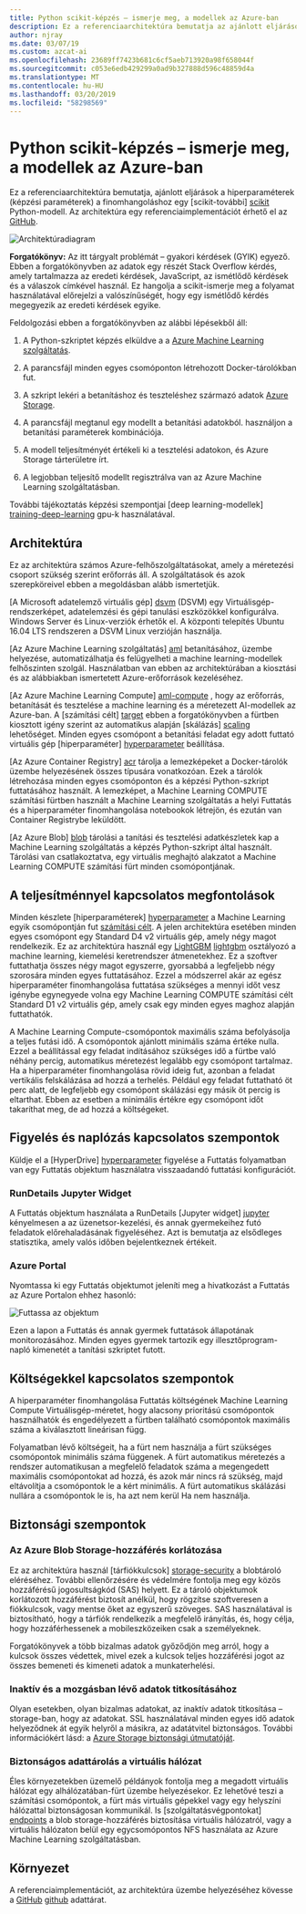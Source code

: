 ```yaml
---
title: Python scikit-képzés – ismerje meg, a modellek az Azure-ban
description: Ez a referenciaarchitektúra bemutatja az ajánlott eljárásokat, a hangolási a hiperparaméterek (képzési paraméterek), a scikit-ismerje meg a Python-modell.
author: njray
ms.date: 03/07/19
ms.custom: azcat-ai
ms.openlocfilehash: 23689ff7423b681c6cf5aeb713920a98f658044f
ms.sourcegitcommit: c053e6edb429299a0ad9b327888d596c48859d4a
ms.translationtype: MT
ms.contentlocale: hu-HU
ms.lasthandoff: 03/20/2019
ms.locfileid: "58298569"
---
```

# <a name="training-of-python-scikit-learn-models-on-azure"></a>Python scikit-képzés – ismerje meg, a modellek az Azure-ban

Ez a referenciaarchitektúra bemutatja, ajánlott eljárások a hiperparaméterek (képzési paraméterek) a finomhangoláshoz egy [scikit-további] [ scikit] Python-modell. Az architektúra egy referenciaimplementációt érhető el az [GitHub][github].

![Architektúradiagram][0]

**Forgatókönyv:** Az itt tárgyalt problémát – gyakori kérdések (GYIK) egyező. Ebben a forgatókönyvben az adatok egy részét Stack Overflow kérdés, amely tartalmazza az eredeti kérdések, JavaScript, az ismétlődő kérdések és a válaszok címkével használ. Ez hangolja a scikit-ismerje meg a folyamat használatával előrejelzi a valószínűségét, hogy egy ismétlődő kérdés megegyezik az eredeti kérdések egyike.

Feldolgozási ebben a forgatókönyvben az alábbi lépésekből áll:

1. A Python-szkriptet képzés elküldve a a [Azure Machine Learning szolgáltatás][aml].

1. A parancsfájl minden egyes csomóponton létrehozott Docker-tárolókban fut.

1. A szkript lekéri a betanításhoz és teszteléshez származó adatok [Azure Storage][storage].

1. A parancsfájl megtanul egy modellt a betanítási adatokból. használjon a betanítási paraméterek kombinációja.

1. A modell teljesítményét értékeli ki a tesztelési adatokon, és Azure Storage tárterületre írt.

1. A legjobban teljesítő modellt regisztrálva van az Azure Machine Learning szolgáltatásban.

További tájékoztatás képzési szempontjai [deep learning-modellek] [ training-deep-learning] gpu-k használatával.

## <a name="architecture"></a>Architektúra

Ez az architektúra számos Azure-felhőszolgáltatásokat, amely a méretezési csoport szükség szerint erőforrás áll. A szolgáltatások és azok szerepköreivel ebben a megoldásban alább ismertetjük.

[A Microsoft adatelemző virtuális gép] [ dsvm] (DSVM) egy Virtuálisgép-rendszerképet, adatelemzési és gépi tanulási eszközökkel konfigurálva. Windows Server és Linux-verziók érhetők el. A központi telepítés Ubuntu 16.04 LTS rendszeren a DSVM Linux verzióján használja.

[Az Azure Machine Learning szolgáltatás] [ aml] betanításához, üzembe helyezése, automatizálhatja és felügyelheti a machine learning-modellek felhőszinten szolgál. Használatban van ebben az architektúrában a kiosztási és az alábbiakban ismertetett Azure-erőforrások kezeléséhez.

[Az Azure Machine Learning Compute] [ aml-compute] , hogy az erőforrás, betanítását és tesztelése a machine learning és a méretezett AI-modellek az Azure-ban. A [számítási célt] [ target] ebben a forgatókönyvben a fürtben kiosztott igény szerint az automatikus alapján [skálázás] [ scaling] lehetőséget. Minden egyes csomópont a betanítási feladat egy adott futtató virtuális gép [hiperparaméter] [ hyperparameter] beállítása.

[Az Azure Container Registry] [ acr] tárolja a lemezképeket a Docker-tárolók üzembe helyezésének összes típusára vonatkozóan. Ezek a tárolók létrehozása minden egyes csomóponton és a képzési Python-szkript futtatásához használt. A lemezképet, a Machine Learning COMPUTE számítási fürtben használt a Machine Learning szolgáltatás a helyi Futtatás és a hiperparaméter finomhangolása notebookok létrejön, és ezután van Container Registrybe leküldött.

[Az Azure Blob] [ blob] tárolási a tanítási és tesztelési adatkészletek kap a Machine Learning szolgáltatás a képzés Python-szkript által használt. Tárolási van csatlakoztatva, egy virtuális meghajtó alakzatot a Machine Learning COMPUTE számítási fürt minden csomópontjának. 

## <a name="performance-considerations"></a>A teljesítménnyel kapcsolatos megfontolások

Minden készlete [hiperparaméterek] [ hyperparameter] a Machine Learning egyik csomópontján fut [számítási célt][target]. A jelen architektúra esetében minden egyes csomópont egy Standard D4 v2 virtuális gép, amely négy magot rendelkezik. Ez az architektúra használ egy [LightGBM] [ lightgbm] osztályozó a machine learning, kiemelési keretrendszer átmenetekhez. Ez a szoftver futtathatja összes négy magot egyszerre, gyorsabbá a legfeljebb négy szorosára minden egyes futtatásához. Ezzel a módszerrel akár az egész hiperparaméter finomhangolása futtatása szükséges a mennyi időt vesz igénybe egynegyede volna egy Machine Learning COMPUTE számítási célt Standard D1 v2 virtuális gép, amely csak egy minden egyes maghoz alapján futtathatók.

A Machine Learning Compute-csomópontok maximális száma befolyásolja a teljes futási idő. A csomópontok ajánlott minimális száma értéke nulla. Ezzel a beállítással egy feladat indításához szükséges idő a fürtbe való néhány percig, automatikus méretezést legalább egy csomópont tartalmaz. Ha a hiperparaméter finomhangolása rövid ideig fut, azonban a feladat vertikális felskálázása ad hozzá a terhelés. Például egy feladat futtatható öt perc alatt, de legfeljebb egy csomópont skálázási egy másik öt percig is eltarthat. Ebben az esetben a minimális értékre egy csomópont időt takaríthat meg, de ad hozzá a költségeket.

## <a name="monitoring-and-logging-considerations"></a>Figyelés és naplózás kapcsolatos szempontok

Küldje el a [HyperDrive] [ hyperparameter] figyelése a Futtatás folyamatban van egy Futtatás objektum használatra visszaadandó futtatási konfigurációt.

### <a name="rundetails-jupyter-widget"></a>RunDetails Jupyter Widget

A Futtatás objektum használata a RunDetails [Jupyter widget] [ jupyter] kényelmesen a az üzenetsor-kezelési, és annak gyermekeihez futó feladatok előrehaladásának figyeléséhez. Azt is bemutatja az elsődleges statisztika, amely valós időben bejelentkeznek értékeit.

### <a name="azure-portal"></a>Azure Portal

Nyomtassa ki egy Futtatás objektumot jeleníti meg a hivatkozást a Futtatás az Azure Portalon ehhez hasonló:

![Futtassa az objektum][1]

Ezen a lapon a Futtatás és annak gyermek futtatások állapotának monitorozásához. Minden egyes gyermek tartozik egy illesztőprogram-napló kimenetét a tanítási szkriptet futott.

## <a name="cost-considerations"></a>Költségekkel kapcsolatos szempontok

A hiperparaméter finomhangolása Futtatás költségének Machine Learning Compute Virtuálisgép-méretet, hogy alacsony prioritású csomópontok használhatók és engedélyezett a fürtben található csomópontok maximális száma a kiválasztott lineárisan függ.

Folyamatban lévő költségeit, ha a fürt nem használja a fürt szükséges csomópontok minimális száma függenek. A fürt automatikus méretezés a rendszer automatikusan a megfelelő feladatok száma a megengedett maximális csomópontokat ad hozzá, és azok már nincs rá szükség, majd eltávolítja a csomópontok le a kért minimális. A fürt automatikus skálázási nullára a csomópontok le is, ha azt nem kerül Ha nem használja.

## <a name="security-considerations"></a>Biztonsági szempontok

### <a name="restrict-access-to-azure-blob-storage"></a>Az Azure Blob Storage-hozzáférés korlátozása

Ez az architektúra használ [tárfiókkulcsok] [ storage-security] a blobtároló eléréséhez. További ellenőrzésére és védelmére fontolja meg egy közös hozzáférésű jogosultságkód (SAS) helyett. Ez a tároló objektumok korlátozott hozzáférést biztosít anélkül, hogy rögzítse szoftveresen a fiókkulcsok, vagy mentse őket az egyszerű szöveges. SAS használatával is biztosítható, hogy a tárfiók rendelkezik a megfelelő irányítás, és, hogy célja, hogy hozzáférhessenek a mobileszközeiken csak a személyeknek.

Forgatókönyvek a több bizalmas adatok győződjön meg arról, hogy a kulcsok összes védettek, mivel ezek a kulcsok teljes hozzáférési jogot az összes bemeneti és kimeneti adatok a munkaterhelési.

### <a name="encrypt-data-at-rest-and-in-motion"></a>Inaktív és a mozgásban lévő adatok titkosításához

Olyan esetekben, olyan bizalmas adatokat, az inaktív adatok titkosítása – storage-ban, hogy az adatokat. SSL használatával minden egyes idő adatok helyeződnek át egyik helyről a másikra, az adatátvitel biztonságos. További információkért lásd: a [Azure Storage biztonsági útmutatóját][storage-security].

### <a name="secure-data-in-a-virtual-network"></a>Biztonságos adattárolás a virtuális hálózat

Éles környezetekben üzemelő példányok fontolja meg a megadott virtuális hálózat egy alhálózatában-fürt üzembe helyezésekor. Ez lehetővé teszi a számítási csomópontok, a fürt más virtuális gépekkel vagy egy helyszíni hálózattal biztonságosan kommunikál. Is [szolgáltatásvégpontokat] [ endpoints] a blob storage-hozzáférés biztosítása virtuális hálózatról, vagy a virtuális hálózaton belül egy egycsomópontos NFS használata az Azure Machine Learning szolgáltatásban.

## <a name="deployment"></a>Környezet

A referenciaimplementációt, az architektúra üzembe helyezéséhez kövesse a [GitHub] [ github] adattárat.

[0]: ./_images//training-python-models.png
[1]: ./_images/run-object.png
[acr]: /azure/container-registry/container-registry-intro
[ai]: /azure/application-insights/app-insights-overview
[aml]: /azure/machine-learning/service/overview-what-is-azure-ml
[aml-compute]: /azure/machine-learning/service/how-to-set-up-training-targets
[amls]: /azure/machine-learning/service/overview-what-is-azure-ml
[blob]: /azure/storage/blobs/storage-blobs-introduction
[dsvm]: /azure/machine-learning/data-science-virtual-machine/overview
[endpoints]: /azure/storage/common/storage-network-security?toc=%2fazure%2fvirtual-network%2ftoc.json#grant-access-from-a-virtual-network
[github]: https://github.com/Microsoft/MLHyperparameterTuning
[hyperparameter]: /azure/machine-learning/service/how-to-tune-hyperparameters
[jupyter]: http://jupyter.org/widgets
[lightgbm]: https://github.com/Microsoft/LightGBM
[scaling]: /azure/virtual-machine-scale-sets/overview
[scikit]: https://pypi.org/project/scikit-learn/
[storage]: /azure/storage/common/storage-introduction
[storage-security]: /azure/storage/common/storage-security-guide
[target]: /azure/machine-learning/service/how-to-auto-train-remote
[training-deep-learning]: /azure/architecture/reference-architectures/ai/training-deep-learning